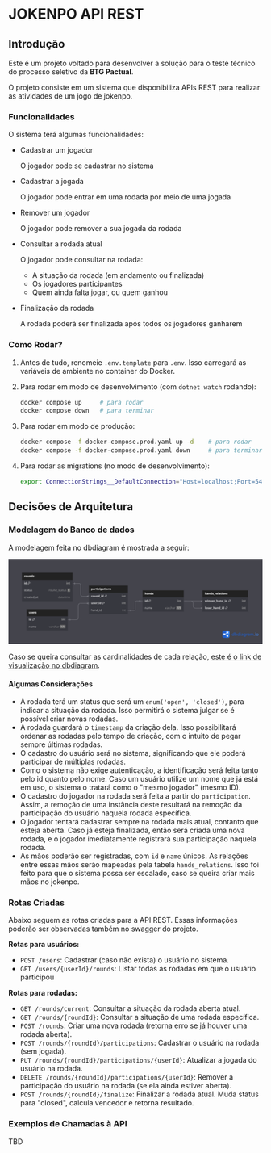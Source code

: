 # JOKENPO API REST

## Introdução

Este é um projeto voltado para desenvolver a solução para o teste técnico do processo seletivo da **BTG Pactual**.

O projeto consiste em um sistema que disponibiliza APIs REST para realizar as atividades de um jogo de jokenpo.

### Funcionalidades

O sistema terá algumas funcionalidades:

- Cadastrar um jogador
  
  O jogador pode se cadastrar no sistema

- Cadastrar a jogada

  O jogador pode entrar em uma rodada por meio de uma jogada

- Remover um jogador

  O jogador pode remover a sua jogada da rodada

- Consultar a rodada atual

  O jogador pode consultar na rodada:
    - A situação da rodada (em andamento ou finalizada)
    - Os jogadores participantes
    - Quem ainda falta jogar, ou quem ganhou

- Finalização da rodada

  A rodada poderá ser finalizada após todos os jogadores ganharem

### Como Rodar?

1. Antes de tudo, renomeie `.env.template` para `.env`. Isso carregará as variáveis de ambiente no container do Docker.
2. Para rodar em modo de desenvolvimento (com `dotnet watch` rodando):

    ```bash
    docker compose up     # para rodar
    docker compose down   # para terminar
    ```

3. Para rodar em modo de produção:

    ```bash
    docker compose -f docker-compose.prod.yaml up -d    # para rodar
    docker compose -f docker-compose.prod.yaml down     # para terminar
    ```

4. Para rodar as migrations (no modo de desenvolvimento):

    ```bash
    export ConnectionStrings__DefaultConnection="Host=localhost;Port=5432;Database=postgres;Username=postgres;Password=postgres" & dotnet ef database update
    ```

## Decisões de Arquitetura

### Modelagem do Banco de dados

A modelagem feita no dbdiagram é mostrada a seguir:

![Modelagem no db diagram](/jokenpo.png)

Caso se queira consultar as cardinalidades de cada relação, [este é o link de visualização no dbdiagram](https://dbdiagram.io/d/jokenpo-6852ce8af039ec6d36d18ba4).

#### Algumas Considerações

- A rodada terá um status que será um `enum('open', 'closed')`, para indicar a situação da rodada. Isso permitirá o sistema julgar se é possível criar novas rodadas.
- A rodada guardará o `timestamp` da criação dela. Isso possibilitará ordenar as rodadas pelo tempo de criação, com o intuito de pegar sempre últimas rodadas.
- O cadastro do usuário será no sistema, significando que ele poderá participar de múltiplas rodadas.
- Como o sistema não exige autenticação, a identificação será feita tanto pelo id quanto pelo nome. Caso um usuário utilize um nome que já está em uso, o sistema o tratará como o "mesmo jogador" (mesmo ID).
- O cadastro do jogador na rodada será feita a partir do `participation`. Assim, a remoção de uma instância deste resultará na remoção da participação do usuário naquela rodada específica.
- O jogador tentará cadastrar sempre na rodada mais atual, contanto que esteja aberta. Caso já esteja finalizada, então será criada uma nova rodada, e o jogador imediatamente registrará sua participação naquela rodada.
- As mãos poderão ser registradas, com `id` e `name` únicos. As relações entre essas mãos serão mapeadas pela tabela `hands_relations`. Isso foi feito para que o sistema possa ser escalado, caso se queira criar mais mãos no jokenpo.

### Rotas Criadas

Abaixo seguem as rotas criadas para a API REST. Essas informações poderão ser observadas também no swagger do projeto.

**Rotas para usuários:**

- `POST /users`: Cadastrar (caso não exista) o usuário no sistema.
- `GET /users/{userId}/rounds`: Listar todas as rodadas em que o usuário participou

**Rotas para rodadas:**

- `GET /rounds/current`: Consultar a situação da rodada aberta atual.
- `GET /rounds/{roundId}`: Consultar a situação de uma rodada específica.
- `POST /rounds`: Criar uma nova rodada (retorna erro se já houver uma rodada aberta).
- `POST /rounds/{roundId}/participations`: Cadastrar o usuário na rodada (sem jogada).
- `PUT /rounds/{roundId}/participations/{userId}`: Atualizar a jogada do usuário na rodada.
- `DELETE /rounds/{roundId}/participations/{userId}`: Remover a participação do usuário na rodada (se ela ainda estiver aberta).
- `POST /rounds/{roundId}/finalize`: Finalizar a rodada atual. Muda status para "closed", calcula vencedor e retorna resultado.

### Exemplos de Chamadas à API

TBD